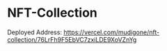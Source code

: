 # NFT-Collection
Deployed Address: https://vercel.com/mudigone/nft-collection/76LrFh9F5EbVC7zxiLDE9XoVZnYg
